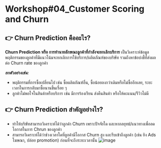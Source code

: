 # Workshop#04_Customer Scoring and Churn

## 	:point_right: Churn Prediction คืออะไร?
**Churn Prediction หรือ การทำนายลักษณะลูกค้าที่กำลังจะยกเลิกบริการ** เป็นวิเคราะห์ข้อมูลพฤติกรรมของลูกค้าที่มีแนวโน้มจะยกเลิกการใช้บริการ/ผลิตภัณฑ์ของบริษัท รวมถึงหาข้อบ่งชี้ที่ส่งผลต่อ Churn rate ของลูกค้า

**_ยกตัวอย่างเช่น:_**
* พฤติกรรมที่การซื้อเปลี่ยนไป เช่น ซื้อผลิตภัณฑ์อื่น, ซื้อน้อยลงกว่าเดิมหรือไม่ซื้ออีกเลย, ระยะเวลาในการกลับมาซื้อนานขึ้นเรื่อย ๆ
* ลูกค้าไม่พอใจในสินค้าหรือบริการ เช่น มีการร้องเรียน ส่งคืนสินค้า หรือให้คะแนน/รีวิวไม่ดี

## 	:point_right: Churn Prediction สำคัญอย่างไร?
* ทำให้บริษัทสามารถวิเคราะห์ได้ว่าลูกค้า Churn เพราะปัจจัยใด และหากลยุทธ์/แนวทางเพื่อลดโอกาสในการ Chrun ของลูกค้า
* สามารถวิเคราะห์ได้ว่าช่วงเวลาใดที่ลูกค้ามีโอกาส Churn สูง และรีบเข้าถึงลูกค้า (เช่น ยิง Ads โฆษณา, ปล่อย promotion) ก่อนที่จะถึงระยะเวลานั้น
![image](https://github.com/Learntogether/MADT8101_Seminar-in-Advanced-Analytics/assets/136689632/8e206bfb-1082-4296-b355-395c0003ae79)

